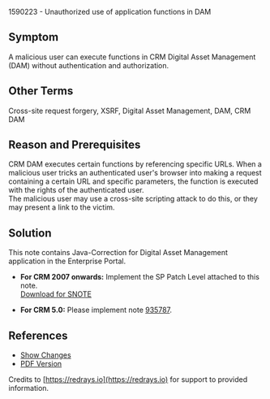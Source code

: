 1590223 - Unauthorized use of application functions in DAM

## Symptom

A malicious user can execute functions in CRM Digital Asset Management (DAM) without authentication and authorization.

## Other Terms

Cross-site request forgery, XSRF, Digital Asset Management, DAM, CRM DAM

## Reason and Prerequisites

CRM DAM executes certain functions by referencing specific URLs. When a malicious user tricks an authenticated user's browser into making a request containing a certain URL and specific parameters, the function is executed with the rights of the authenticated user.  
The malicious user may use a cross-site scripting attack to do this, or they may present a link to the victim.

## Solution

This note contains Java-Correction for Digital Asset Management application in the Enterprise Portal.

- **For CRM 2007 onwards:** Implement the SP Patch Level attached to this note.  
  [Download for SNOTE](https://notesdownloads.sap.com/note/0040000017245232017)

- **For CRM 5.0:** Please implement note [935787](https://me.sap.com/notes/000935787).

## References

- [Show Changes](https://me.sap.com/notes/0001590223?view=changes)
- [PDF Version](https://userapps.support.sap.com/sap/support/sfm/notes/print/0001590223?language=en-US&token=118762A9A22F7BBC4FC37065A66169A7)

Credits to [https://redrays.io](https://redrays.io) for support to provided information.
